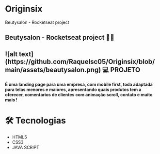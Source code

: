 # Originsix
Beutysalon - Rocketseat project 
<h2>Beutysalon - Rocketseat project 💇🏽<h2> 
![alt text](https://github.com/Raquelsc05/Originsix/blob/main/assets/beautysalon.png)
💻 PROJETO
<h4>É uma landing page para uma empresa, com mobile first, toda adaptada para telas menores e maiores, apresentando quais produtos tem a oferecer, comentarios de clientes com animação scroll, contato e muito mais !<h4>

# 🛠️ Tecnologias
- HTML5
- CSS3
- JAVA SCRIPT


